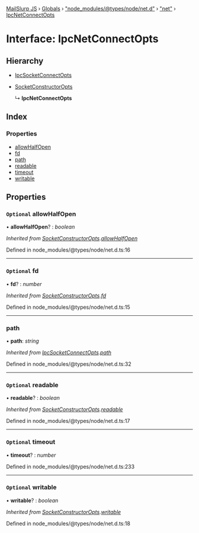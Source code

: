 [MailSlurp JS](../README.md) › [Globals](../globals.md) › ["node_modules/@types/node/net.d"](../modules/_node_modules__types_node_net_d_.md) › ["net"](../modules/_node_modules__types_node_net_d_._net_.md) › [IpcNetConnectOpts](_node_modules__types_node_net_d_._net_.ipcnetconnectopts.md)

# Interface: IpcNetConnectOpts

## Hierarchy

* [IpcSocketConnectOpts](_node_modules__types_node_net_d_._net_.ipcsocketconnectopts.md)

* [SocketConstructorOpts](_node_modules__types_node_net_d_._net_.socketconstructoropts.md)

  ↳ **IpcNetConnectOpts**

## Index

### Properties

* [allowHalfOpen](_node_modules__types_node_net_d_._net_.ipcnetconnectopts.md#optional-allowhalfopen)
* [fd](_node_modules__types_node_net_d_._net_.ipcnetconnectopts.md#optional-fd)
* [path](_node_modules__types_node_net_d_._net_.ipcnetconnectopts.md#path)
* [readable](_node_modules__types_node_net_d_._net_.ipcnetconnectopts.md#optional-readable)
* [timeout](_node_modules__types_node_net_d_._net_.ipcnetconnectopts.md#optional-timeout)
* [writable](_node_modules__types_node_net_d_._net_.ipcnetconnectopts.md#optional-writable)

## Properties

### `Optional` allowHalfOpen

• **allowHalfOpen**? : *boolean*

*Inherited from [SocketConstructorOpts](_node_modules__types_node_net_d_._net_.socketconstructoropts.md).[allowHalfOpen](_node_modules__types_node_net_d_._net_.socketconstructoropts.md#optional-allowhalfopen)*

Defined in node_modules/@types/node/net.d.ts:16

___

### `Optional` fd

• **fd**? : *number*

*Inherited from [SocketConstructorOpts](_node_modules__types_node_net_d_._net_.socketconstructoropts.md).[fd](_node_modules__types_node_net_d_._net_.socketconstructoropts.md#optional-fd)*

Defined in node_modules/@types/node/net.d.ts:15

___

###  path

• **path**: *string*

*Inherited from [IpcSocketConnectOpts](_node_modules__types_node_net_d_._net_.ipcsocketconnectopts.md).[path](_node_modules__types_node_net_d_._net_.ipcsocketconnectopts.md#path)*

Defined in node_modules/@types/node/net.d.ts:32

___

### `Optional` readable

• **readable**? : *boolean*

*Inherited from [SocketConstructorOpts](_node_modules__types_node_net_d_._net_.socketconstructoropts.md).[readable](_node_modules__types_node_net_d_._net_.socketconstructoropts.md#optional-readable)*

Defined in node_modules/@types/node/net.d.ts:17

___

### `Optional` timeout

• **timeout**? : *number*

Defined in node_modules/@types/node/net.d.ts:233

___

### `Optional` writable

• **writable**? : *boolean*

*Inherited from [SocketConstructorOpts](_node_modules__types_node_net_d_._net_.socketconstructoropts.md).[writable](_node_modules__types_node_net_d_._net_.socketconstructoropts.md#optional-writable)*

Defined in node_modules/@types/node/net.d.ts:18
